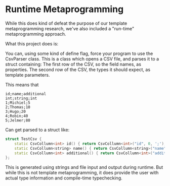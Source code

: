 
# Runtime Metaprogramming
While this does kind of defeat the purpose of our template metaprogramming research, we've also included a "run-time" metaprogramming approach.

What this project does is:

You can, using some kind of define flag, force your program to use the CsvParser class.
This is a class which opens a CSV file, and parses it to a struct containing:
The first row of the CSV, so the field names, as properties.
The second row of the CSV, the types it should expect, as template parameters.

This means that 

```
id;name;additional
int;string;int
1;Michiel;5
2;Thomas;10
3;Hugo;20
4;Robin;40
5;Jelmer;80
```

Can get parsed to a struct like:

```cpp
struct TestCsv {
	static CsvCollumn<int> id() { return CsvCollumn<int>("id", 0, ';');}
	static CsvCollumn<string> name() { return CsvCollumn<string>("name", 1, ';');}
	static CsvCollumn<int> additional() { return CsvCollumn<int>("additional", 2, ';');}
};
```

This is generated using strings and file input and output during runtime.
But while this is not template metaprogramming, it does provide the user with actual type information and compile-time typechecking.

